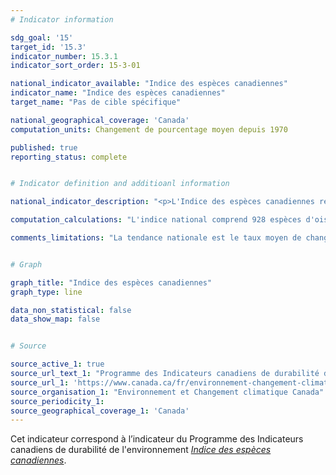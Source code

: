 ```yaml
---
# Indicator information

sdg_goal: '15'
target_id: '15.3'
indicator_number: 15.3.1
indicator_sort_order: 15-3-01

national_indicator_available: "Indice des espèces canadiennes"
indicator_name: "Indice des espèces canadiennes"
target_name: "Pas de cible spécifique"

national_geographical_coverage: 'Canada'
computation_units: Changement de pourcentage moyen depuis 1970

published: true
reporting_status: complete


# Indicator definition and additioanl information

national_indicator_description: "<p>L'Indice des espèces canadiennes représente la variation proportionnelle moyenne de l'abondance des populations d'espèces de vertébrés au Canada depuis 1970. L'indice correspond à une « moyenne des tendances », plutôt qu'à une mesure des changements dans le nombre total d'animaux : chaque espèce, commune ou rare, a le même effet sur l'indice. <br><br>Les populations d'animaux sauvages dépendent d'habitats sains et sont susceptibles de subir les effets négatifs de menaces telles que la pollution, la dégradation d'habitat ou la chasse excessive. Les tendances dans les populations animales peuvent indiquer la santé de la biodiversité et des écosystèmes au Canada. <em>Environnement et Changement climatique Canada (ECCC)</em></p>"

computation_calculations: "L'indice national comprend 928 espèces d'oiseaux, de poissons, de mammifères, d'amphibiens et de reptiles. Le nombre d'espèces correspond à 52 % des 1 798 espèces indigènes de vertébrés régulièrement observées au Canada. Les oiseaux sont le groupe d'espèces le mieux représenté, environ 89 % de l'ensemble des espèces d'oiseaux observées régulièrement au Canada étant représenté. 35% des espèces indigènes de poissons ainsi que 55% des espèces indigènes de mammifères sont représentées. Les amphibiens et les reptiles sont les groupes d'espèces les moins bien représentés, étant donné que les données sur ces espèces régulièrement observables au Canada couvrent une étendue géographique restreinte pour la période visée. <em>(ECCC)</em>"

comments_limitations: "La tendance nationale est le taux moyen de changement pour toutes les espèces de vertébrés surveillées. Les indices peuvent refléter des changements dans la disponibilité des données. Les données ne sont pas disponibles pour toutes les espèces, et les données existantes ne couvrent pas toujours la zone géographique ou la période complète de chaque espèce. Il faut donc tenir compte de ces lacunes pour l'interprétation de l'indice. <em>(ECCC)</em>"


# Graph

graph_title: "Indice des espèces canadiennes"
graph_type: line

data_non_statistical: false
data_show_map: false


# Source

source_active_1: true
source_url_text_1: "Programme des Indicateurs canadiens de durabilité de l’environnement, Indice des espèces canadiennes"
source_url_1: 'https://www.canada.ca/fr/environnement-changement-climatique/services/indicateurs-environnementaux/indice-especes-canadiennes.html'
source_organisation_1: "Environnement et Changement climatique Canada"
source_periodicity_1:
source_geographical_coverage_1: 'Canada'
---
```

Cet indicateur correspond à l’indicateur du Programme des Indicateurs canadiens de durabilité de l'environnement <a href="https://www.canada.ca/fr/environnement-changement-climatique/services/indicateurs-environnementaux/indice-especes-canadiennes.html"> <em>Indice des espèces canadiennes</em></a>.
